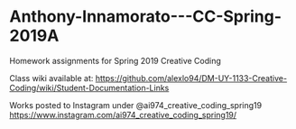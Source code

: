 # Anthony-Innamorato---CC-Spring-2019A
Homework assignments for Spring 2019 Creative Coding



Class wiki available at: https://github.com/alexlo94/DM-UY-1133-Creative-Coding/wiki/Student-Documentation-Links



Works posted to Instagram under @ai974_creative_coding_spring19
https://www.instagram.com/ai974_creative_coding_spring19/
